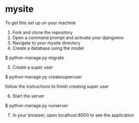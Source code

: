 # mysite

To get this set up on your machine

1. Fork and clone the repository
2. Open a command prompt and activate your djangoenv
3. Navigate to your mysite directory
4. Create a database using the model

$ python manage.py migrate

5. Create a super user

$ python manage.py createsuperuser

follow the instructions to finish creating super user

6. Start the server

$ python manage.py runserver

7. In your browser, open localhost:8000 to see the application
